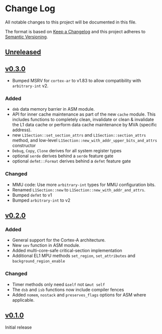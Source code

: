 # Change Log

All notable changes to this project will be documented in this file.

The format is based on [Keep a Changelog](http://keepachangelog.com/)
and this project adheres to [Semantic Versioning](http://semver.org/).

## [Unreleased]

## [v0.3.0]

- Bumped MSRV for `cortex-ar` to v1.83 to allow compatibility with `arbitrary-int` v2.

### Added

- `dmb` data memory barrier in ASM module.
- API for inner cache maintenance as part of the new `cache` module. This
  includes functions to completely clean, invalidate or clean & invalidate the
  L1 data cache or perform data cache maintenance by MVA (specific address).
- new  `L1Section::set_section_attrs` and `L1Section::section_attrs` method,
  and low-level `L1Section::new_with_addr_upper_bits_and_attrs` constructor
- `Debug`, `Copy`, `Clone` derives for all system register types
- optional `serde` derives behind a `serde` feature gate
- optional `defmt::Format` derives behind a `defmt` feature gate

### Changed

- MMU code: Use more `arbitrary-int` types for MMU configuration bits.
- Renamed `L1Section::new` to `L1Section::new_with_addr_and_attrs`.
- Bumped `defmt` to v1
- Bumped `arbitrary-int` to v2

## [v0.2.0]

### Added

- General support for the Cortex-A architecture.
- New `sev` function in ASM module.
- Added multi-core-safe critical-section implementation
- Additional EL1 MPU methods `set_region`, `set_attributes` and `background_region_enable`

### Changed

- Timer methods only need `&self` not `&mut self`
- The `dsb` and `isb` functions now include compiler fences
- Added `nomem`, `nostack` and `preserves_flags` options for ASM where applicable.

## [v0.1.0]

Initial release

[Unreleased]: https://github.com/rust-embedded/cortex-ar/compare/cortex-ar-v0.3.0...HEAD
[v0.3.0]: https://github.com/rust-embedded/cortex-ar/compare/cortex-ar-v0.2.0...cortex-ar-v0.3.0
[v0.2.0]: https://github.com/rust-embedded/cortex-ar/compare/cortex-ar-v0.1.0...cortex-ar-v0.2.0
[v0.1.0]: https://github.com/rust-embedded/cortex-ar/releases/tag/cortex-ar-v0.1.0
